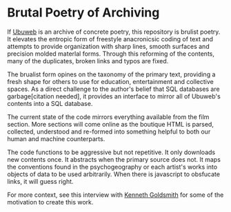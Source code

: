 # Brutal Poetry of Archiving

If [Ubuweb](https://www.ubu.com) is an archive of concrete poetry, this repository is brulist poetry. It elevates the entropic form of
freestyle anacronicsic coding of text and attempts to provide organization with sharp lines, smooth surfaces
and precision molded materlal forms. Through this reforming of the contents, many of the duplicates, broken links and typos are fixed.

The brualist form opines on the taxonomy of the primary text, providing a fresh shape for others to use
for education, entertainment and collective spaces. As a direct challenge to the author's belief that SQL databases are garbage[citation needed], it provides an interface to mirror all of Ubuweb's contents into a SQL database.

The current state of the code mirrors everything available from the film section. More sections will come online as the boutique HTML is parsed, collected, understood and re-formed into something helpful to both our human and machine counterparts.

The code functions to be aggressive but not repetitive. It only downloads new contents once. It abstracts when the primary source does not. It maps the conventions found in the psychogeography or each artist's works into objects of data to be used arbitrarily. When there is javascript to obsfucate links, it will guess right.

For more context, see this interview with [Kenneth Goldsmith](https://vimeo.com/60377169) for some of the motivation to create this work.
